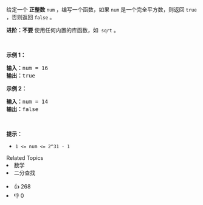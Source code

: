 <p>给定一个 <strong>正整数</strong> <code>num</code> ，编写一个函数，如果 <code>num</code> 是一个完全平方数，则返回 <code>true</code> ，否则返回 <code>false</code> 。</p>

<p><strong>进阶：不要</strong> 使用任何内置的库函数，如  <code>sqrt</code> 。</p>

<p> </p>

<p><strong>示例 1：</strong></p>

<pre>
<strong>输入：</strong>num = 16
<strong>输出：</strong>true
</pre>

<p><strong>示例 2：</strong></p>

<pre>
<strong>输入：</strong>num = 14
<strong>输出：</strong>false
</pre>

<p> </p>

<p><strong>提示：</strong></p>

<ul>
	<li><code>1 <= num <= 2^31 - 1</code></li>
</ul>
<div><div>Related Topics</div><div><li>数学</li><li>二分查找</li></div></div><br><div><li>👍 268</li><li>👎 0</li></div>